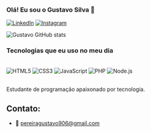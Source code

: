 ### Olá! Eu sou o Gustavo Silva 👋

[![LinkedIn](https://img.shields.io/badge/LinkedIn-0077B5?style=for-the-badge&logo=linkedin&logoColor=white)](https://www.linkedin.com/in/gustavo-pereira-da-silva-1b3975333/)
[![Instagram](https://img.shields.io/badge/Instagram-E4405F?style=for-the-badge&logo=instagram&logoColor=white)](https://www.instagram.com/dev_gust/?igsh=YzM1aDhseHZqdjZ5)

![Gustavo GitHub stats](https://github-readme-stats.vercel.app/api?username=DevGusta8&show_icons=true&theme=radical)

### Tecnologias que eu uso no meu dia

<div style="Display: inline_block"> <br/>
    <img align="center" alt="HTML5" src="https://img.shields.io/badge/HTML5-E34F26?style=for-the-badge&logo=html5&logoColor=white">
    <img align="center" alt="CSS3" src="https://img.shields.io/badge/CSS3-1572B6?style=for-the-badge&logo=css3&logoColor=white">
    <img align="center" alt="JavaScript" src="https://img.shields.io/badge/JavaScript-F7DF1E?style=for-the-badge&logo=javascript&logoColor=black">
    <img align="center" alt="PHP" src="https://img.shields.io/badge/PHP-777BB4?style=for-the-badge&logo=php&logoColor=white">
    <img align="center" alt="Node.js" src="https://img.shields.io/badge/Node.js-43853D?style=for-the-badge&logo=node.js&logoColor=white">
</div></br>

Estudante de programação apaixonado por tecnologia.

## Contato:

- 📧 pereiragustavo906@gmail.com
